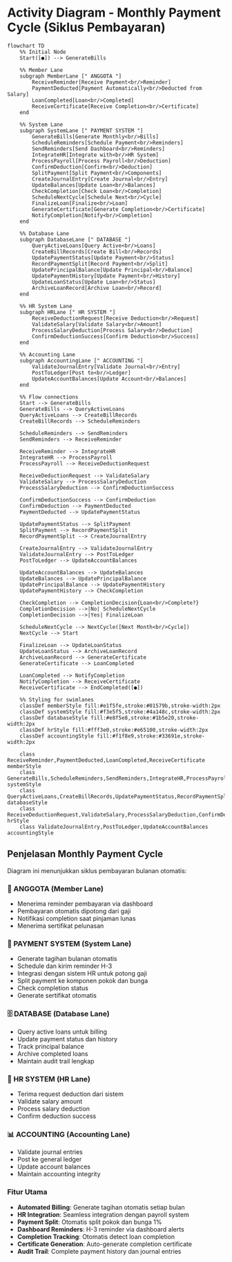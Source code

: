 # Activity Diagram - Monthly Payment Cycle (Siklus Pembayaran)

```mermaid
flowchart TD
    %% Initial Node
    Start([●]) --> GenerateBills
    
    %% Member Lane
    subgraph MemberLane [" ANGGOTA "]
        ReceiveReminder[Receive Payment<br/>Reminder]
        PaymentDeducted[Payment Automatically<br/>Deducted from Salary]
        LoanCompleted[Loan<br/>Completed]
        ReceiveCertificate[Receive Completion<br/>Certificate]
    end
    
    %% System Lane
    subgraph SystemLane [" PAYMENT SYSTEM "]
        GenerateBills[Generate Monthly<br/>Bills]
        ScheduleReminders[Schedule Payment<br/>Reminders]
        SendReminders[Send Dashboard<br/>Reminders]
        IntegrateHR[Integrate with<br/>HR System]
        ProcessPayroll[Process Payroll<br/>Deduction]
        ConfirmDeduction[Confirm<br/>Deduction]
        SplitPayment[Split Payment<br/>Components]
        CreateJournalEntry[Create Journal<br/>Entry]
        UpdateBalances[Update Loan<br/>Balances]
        CheckCompletion[Check Loan<br/>Completion]
        ScheduleNextCycle[Schedule Next<br/>Cycle]
        FinalizeLoan[Finalize<br/>Loan]
        GenerateCertificate[Generate Completion<br/>Certificate]
        NotifyCompletion[Notify<br/>Completion]
    end
    
    %% Database Lane
    subgraph DatabaseLane [" DATABASE "]
        QueryActiveLoans[Query Active<br/>Loans]
        CreateBillRecords[Create Bill<br/>Records]
        UpdatePaymentStatus[Update Payment<br/>Status]
        RecordPaymentSplit[Record Payment<br/>Split]
        UpdatePrincipalBalance[Update Principal<br/>Balance]
        UpdatePaymentHistory[Update Payment<br/>History]
        UpdateLoanStatus[Update Loan<br/>Status]
        ArchiveLoanRecord[Archive Loan<br/>Record]
    end
    
    %% HR System Lane
    subgraph HRLane [" HR SYSTEM "]
        ReceiveDeductionRequest[Receive Deduction<br/>Request]
        ValidateSalary[Validate Salary<br/>Amount]
        ProcessSalaryDeduction[Process Salary<br/>Deduction]
        ConfirmDeductionSuccess[Confirm Deduction<br/>Success]
    end
    
    %% Accounting Lane
    subgraph AccountingLane [" ACCOUNTING "]
        ValidateJournalEntry[Validate Journal<br/>Entry]
        PostToLedger[Post to<br/>Ledger]
        UpdateAccountBalances[Update Account<br/>Balances]
    end
    
    %% Flow connections
    Start --> GenerateBills
    GenerateBills --> QueryActiveLoans
    QueryActiveLoans --> CreateBillRecords
    CreateBillRecords --> ScheduleReminders
    
    ScheduleReminders --> SendReminders
    SendReminders --> ReceiveReminder
    
    ReceiveReminder --> IntegrateHR
    IntegrateHR --> ProcessPayroll
    ProcessPayroll --> ReceiveDeductionRequest
    
    ReceiveDeductionRequest --> ValidateSalary
    ValidateSalary --> ProcessSalaryDeduction
    ProcessSalaryDeduction --> ConfirmDeductionSuccess
    
    ConfirmDeductionSuccess --> ConfirmDeduction
    ConfirmDeduction --> PaymentDeducted
    PaymentDeducted --> UpdatePaymentStatus
    
    UpdatePaymentStatus --> SplitPayment
    SplitPayment --> RecordPaymentSplit
    RecordPaymentSplit --> CreateJournalEntry
    
    CreateJournalEntry --> ValidateJournalEntry
    ValidateJournalEntry --> PostToLedger
    PostToLedger --> UpdateAccountBalances
    
    UpdateAccountBalances --> UpdateBalances
    UpdateBalances --> UpdatePrincipalBalance
    UpdatePrincipalBalance --> UpdatePaymentHistory
    UpdatePaymentHistory --> CheckCompletion
    
    CheckCompletion --> CompletionDecision{Loan<br/>Complete?}
    CompletionDecision -->|No| ScheduleNextCycle
    CompletionDecision -->|Yes| FinalizeLoan
    
    ScheduleNextCycle --> NextCycle([Next Month<br/>Cycle])
    NextCycle --> Start
    
    FinalizeLoan --> UpdateLoanStatus
    UpdateLoanStatus --> ArchiveLoanRecord
    ArchiveLoanRecord --> GenerateCertificate
    GenerateCertificate --> LoanCompleted
    
    LoanCompleted --> NotifyCompletion
    NotifyCompletion --> ReceiveCertificate
    ReceiveCertificate --> EndCompleted([●])
    
    %% Styling for swimlanes
    classDef memberStyle fill:#e1f5fe,stroke:#01579b,stroke-width:2px
    classDef systemStyle fill:#f3e5f5,stroke:#4a148c,stroke-width:2px  
    classDef databaseStyle fill:#e8f5e8,stroke:#1b5e20,stroke-width:2px
    classDef hrStyle fill:#fff3e0,stroke:#e65100,stroke-width:2px
    classDef accountingStyle fill:#f1f8e9,stroke:#33691e,stroke-width:2px
    
    class ReceiveReminder,PaymentDeducted,LoanCompleted,ReceiveCertificate memberStyle
    class GenerateBills,ScheduleReminders,SendReminders,IntegrateHR,ProcessPayroll,ConfirmDeduction,SplitPayment,CreateJournalEntry,UpdateBalances,CheckCompletion,ScheduleNextCycle,FinalizeLoan,GenerateCertificate,NotifyCompletion systemStyle
    class QueryActiveLoans,CreateBillRecords,UpdatePaymentStatus,RecordPaymentSplit,UpdatePrincipalBalance,UpdatePaymentHistory,UpdateLoanStatus,ArchiveLoanRecord databaseStyle
    class ReceiveDeductionRequest,ValidateSalary,ProcessSalaryDeduction,ConfirmDeductionSuccess hrStyle
    class ValidateJournalEntry,PostToLedger,UpdateAccountBalances accountingStyle
```

## Penjelasan Monthly Payment Cycle

Diagram ini menunjukkan siklus pembayaran bulanan otomatis:

### 👥 ANGGOTA (Member Lane)
- Menerima reminder pembayaran via dashboard
- Pembayaran otomatis dipotong dari gaji
- Notifikasi completion saat pinjaman lunas
- Menerima sertifikat pelunasan

### 🤖 PAYMENT SYSTEM (System Lane)
- Generate tagihan bulanan otomatis
- Schedule dan kirim reminder H-3
- Integrasi dengan sistem HR untuk potong gaji
- Split payment ke komponen pokok dan bunga
- Check completion status
- Generate sertifikat otomatis

### 🗄️ DATABASE (Database Lane)
- Query active loans untuk billing
- Update payment status dan history
- Track principal balance
- Archive completed loans
- Maintain audit trail lengkap

### 🏢 HR SYSTEM (HR Lane)
- Terima request deduction dari sistem
- Validate salary amount
- Process salary deduction
- Confirm deduction success

### 📊 ACCOUNTING (Accounting Lane)
- Validate journal entries
- Post ke general ledger
- Update account balances
- Maintain accounting integrity

### Fitur Utama
- **Automated Billing**: Generate tagihan otomatis setiap bulan
- **HR Integration**: Seamless integration dengan payroll system
- **Payment Split**: Otomatis split pokok dan bunga 1%
- **Dashboard Reminders**: H-3 reminder via dashboard alerts
- **Completion Tracking**: Otomatis detect loan completion
- **Certificate Generation**: Auto-generate completion certificate
- **Audit Trail**: Complete payment history dan journal entries

